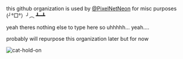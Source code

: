 this github organization is used by [@PixelNetNeon](https://github.com/PixelNetNeon) for misc purposes (╯°□°）╯︵ ┻━┻


yeah theres nothing else to type here so uhhhhh... yeah....

probably will repurpose this organization later but for now

![cat-hold-on](https://github.com/Layne-s-Testing-GitHub-Organization/.github/assets/75762177/d1f02027-8086-42ac-a383-971a17fc7016)
